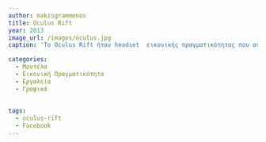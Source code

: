 ```yaml
---
author: makisgrammenos
title: Oculus Rift
year: 2013
image_url: /images/oculus.jpg
caption: 'Το Oculus Rift ήταν headset  εικονικής πραγματικότητας που αναπτύχθηκε απο την Oculus.Η ανάπτυξη του ξεκίνησε το 2012 οπού μέσω ενός kickstarter campaign η τότε startup  εξασφάλησε περίπου 2.5 εκατομμύρια δολάρια.Το 2016 η oculus εξαγοράστηκε απο το Facebook για 2 δισεκατομμύρια δολάρια που κράτησε εν ζωή την το headset μέχρι το2021'

categories:
  - Μοντέλα
  - Εικονική Πραγματικότητα
  - Εργαλεία
  - Γραφικά
  
  
tags:
  - oculus-rift 
  - Facebook
---
```

